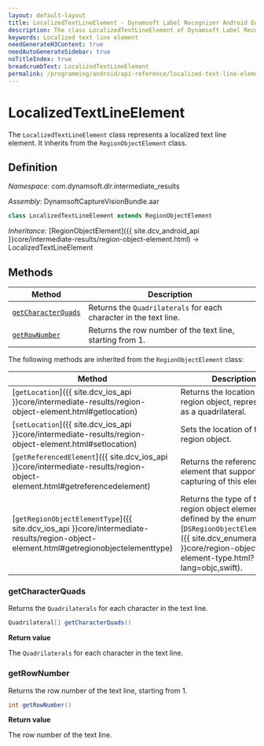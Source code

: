 ```yaml
---
layout: default-layout
title: LocalizedTextLineElement - Dynamsoft Label Recognizer Android Edition
description: The class LocalizedTextLineElement of Dynamsoft Label Recognizer Android edition represents a localized text line element.
keywords: Localized text line element
needGenerateH3Content: true
needAutoGenerateSidebar: true
noTitleIndex: true
breadcrumbText: LocalizedTextLineElement
permalink: /programming/android/api-reference/localized-text-line-element.html
---
```


# LocalizedTextLineElement

The `LocalizedTextLineElement` class represents a localized text line element. It inherits from the `RegionObjectElement` class.

## Definition

*Namespace:* com.dynamsoft.dlr.intermediate_results

*Assembly:* DynamsoftCaptureVisionBundle.aar

```java
class LocalizedTextLineElement extends RegionObjectElement
```

*Inheritance:* [RegionObjectElement]({{ site.dcv_android_api }}core/intermediate-results/region-object-element.html) -> LocalizedTextLineElement

## Methods

| Method | Description |
| ------ | ----------- |
| [`getCharacterQuads`](#getcharacterquads) | Returns the `Quadrilaterals` for each character in the text line. |
| [`getRowNumber`](#getrownumber) | Returns the row number of the text line, starting from 1. |

The following methods are inherited from the `RegionObjectElement` class:

| Method | Description |
|------- |-------------|
| [`getLocation`]({{ site.dcv_ios_api }}core/intermediate-results/region-object-element.html#getlocation) | Returns the location of the region object, represented as a quadrilateral. |
| [`setLocation`]({{ site.dcv_ios_api }}core/intermediate-results/region-object-element.html#setlocation) | Sets the location of the region object. |
| [`getReferencedElement`]({{ site.dcv_ios_api }}core/intermediate-results/region-object-element.html#getreferencedelement) | Returns the referenced element that supports the capturing of this element. |
| [`getRegionObjectElementType`]({{ site.dcv_ios_api }}core/intermediate-results/region-object-element.html#getregionobjectelementtype) | Returns the type of the region object element, defined by the enumeration [`DSRegionObjectElementType`]({{ site.dcv_enumerations }}core/region-object-element-type.html?lang=objc,swift). |



### getCharacterQuads

Returns the `Quadrilaterals` for each character in the text line.

```java
Quadrilateral[] getCharacterQuads()
```

**Return value**

The `Quadrilaterals` for each character in the text line.

### getRowNumber

Returns the row number of the text line, starting from 1.

```java
int getRowNumber()
```

**Return value**

The row number of the text line.
